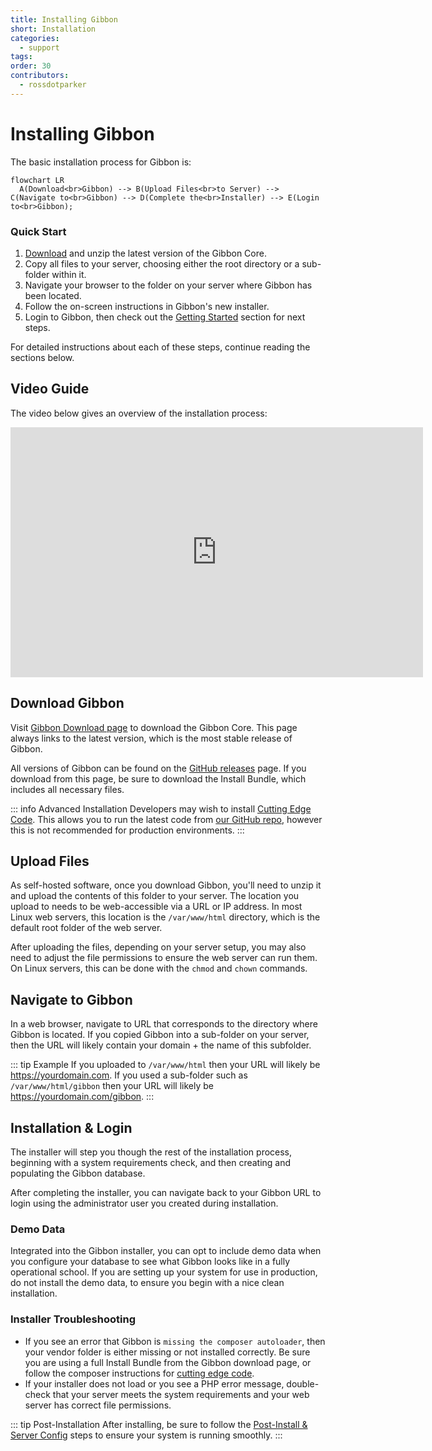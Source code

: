 ```yaml
---
title: Installing Gibbon
short: Installation
categories:
  - support
tags: 
order: 30
contributors:
  - rossdotparker
---
```


# Installing Gibbon

The basic installation process for Gibbon is:

```mermaid
flowchart LR
  A(Download<br>Gibbon) --> B(Upload Files<br>to Server) --> C(Navigate to<br>Gibbon) --> D(Complete the<br>Installer) --> E(Login to<br>Gibbon);
```

### Quick Start

1. [Download](https://gibbonedu.org/download/) and unzip the latest version of the Gibbon Core.
2. Copy all files to your server, choosing either the root directory or a sub-folder within it.
3. Navigate your browser to the folder on your server where Gibbon has been located.
4. Follow the on-screen instructions in Gibbon's new installer.
5. Login to Gibbon, then check out the [Getting Started](/getting-started/next-steps) section for next steps.

For detailed instructions about each of these steps, continue reading the sections below.

## Video Guide

The video below gives an overview of the installation process:

<ClientOnly>
<iframe src="https://www.youtube.com/embed/jTj4KLEB-w8?start=133&end=1179" allowfullscreen="allowfullscreen" width="660" height="400" frameborder="0"></iframe>
</ClientOnly>


## Download Gibbon

Visit [Gibbon Download page](https://gibbonedu.org/download/) to download the Gibbon Core. This page always links to the latest version, which is the most stable release of Gibbon. 

All versions of Gibbon can be found on the [GitHub releases](https://github.com/GibbonEdu/core/releases) page. If you download from this page, be sure to download the Install Bundle, which includes all necessary files.

::: info Advanced Installation
Developers may wish to install [Cutting Edge Code](/introduction/installation-options/cutting-edge-code). This allows you to run the latest code from [our GitHub repo](https://github.com/GibbonEdu/core), however this is not recommended for production environments.
:::

## Upload Files

As self-hosted software, once you download Gibbon, you'll need to unzip it and upload the contents of this folder to your server. The location you upload to needs to be web-accessible via a URL or IP address. In most Linux web servers, this location is the `/var/www/html` directory, which is the default root folder of the web server. 

After uploading the files, depending on your server setup, you may also need to adjust the file permissions to ensure the web server can run them. On Linux servers, this can be done with the `chmod` and `chown` commands.

## Navigate to Gibbon

In a web browser, navigate to URL that corresponds to the directory where Gibbon is located. If you copied Gibbon into a sub-folder on your server, then the URL will likely contain your domain + the name of this subfolder.

::: tip Example
If you uploaded to `/var/www/html` then your URL will likely be https://yourdomain.com. If you used a sub-folder such as `/var/www/html/gibbon` then your URL will likely be https://yourdomain.com/gibbon.
:::
## Installation & Login

The installer will step you though the rest of the installation process, beginning with a system requirements check, and then creating and populating the Gibbon database. 

After completing the installer, you can navigate back to your Gibbon URL to login using the administrator user you created during installation.

### Demo Data

Integrated into the Gibbon installer, you can opt to include demo data when you configure your database to see what Gibbon looks like in a fully operational school. If you are setting up your system for use in production, do not install the demo data, to ensure you begin with a nice clean installation.

### Installer Troubleshooting

- If you see an error that Gibbon is `missing the composer autoloader`, then your vendor folder is either missing or not installed correctly. Be sure you are using a full Install Bundle from the Gibbon download page, or follow the composer instructions for [cutting edge code](/introduction/installation-options/cutting-edge-code). 
- If your installer does not load or you see a PHP error message, double-check that your server meets the system requirements and your web server has correct file permissions.

::: tip Post-Installation
After installing, be sure to follow the [Post-Install & Server Config](/introduction/post-installation) steps to ensure your system is running smoothly.
:::